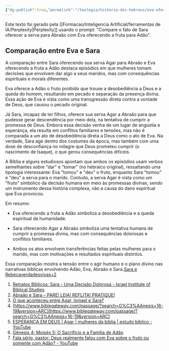 ```yaml
---
{"dg-publish":true,"permalink":"/teologia/historia-dos-hebreus/eva-oferecendo-a-fruta-e-sara-oferecendo-a-serva/","metatags":{"description":"Comparação do fato de Sara oferecer a serva para Abraão com Eva oferecendo a fruta para Adão"},"noteIcon":2,"updated":"2025-08-27T19:48:22.279-03:00"}
---
```


Este texto foi gerado pela [[Formacao/Inteligencia Artificial/ferramentas de IA/Perplexity\|Perplexity]] usando o prompt: "Compare o fato de Sara oferecer a serva para Abraão com Eva oferecendo a fruta para Adão".

## Comparação entre Eva e Sara

A comparação entre Sara oferecendo sua serva Agar para Abraão e Eva oferecendo a fruta a Adão destaca episódios em que mulheres tomam decisões que envolvem dar algo a seus maridos, mas com consequências espirituais e morais diferentes.

Eva oferece a Adão o fruto proibido que trouxe a desobediência a Deus e a queda do homem, resultando em pecado e separação da presença divina. Essa ação de Eva é vista como uma transgressão direta contra a vontade de Deus, que causou o pecado original.

Já Sara, incapaz de ter filhos, oferece sua serva Agar a Abraão para que pudesse gerar descendência por meio dela, na tentativa de cumprir a promessa de Deus. Embora essa decisão venha de um lugar de angústia e esperança, ela resulta em conflitos familiares e tensões, mas não é comparada a um ato de desobediência direta a Deus como o ato de Eva. Na verdade, Sara age dentro dos costumes da época, mas também com uma dose de desconfiança no milagre que Deus prometeu cumprir (o nascimento de Isaque), o que gerou consequências difíceis.

A Bíblia e alguns estudiosos apontam que ambos os episódios usam verbos semelhantes sobre "dar" e "tomar" (no hebraico original), ressaltando uma tipologia interessante: Eva "tomou" e "deu" o fruto, enquanto Sara "tomou" e "deu" a serva para o marido. Contudo, a serva Agar é vista como um "fruto" simbólico da decisão humana em meio às promessas divinas, sendo um instrumento dessa história complexa, não a causa do dano espiritual que Eva provocou.

Em resumo:

- Eva oferecendo a fruta a Adão simboliza a desobediência e a queda espiritual da humanidade.
    
- Sara oferecendo Agar a Abraão simboliza uma tentativa humana de cumprir a promessa divina, mas com consequências dolorosas e conflitos familiares.
    
- Ambos os atos envolvem transferências feitas pelas mulheres para o marido, mas com motivações e resultados espirituais distintos.
    

Essa comparação mostra a tensão entre o agir humano e o plano divino nas narrativas bíblicas envolvendo Adão, Eva, Abraão e Sara.[Sara e Rebeca](https://www.verdadesvivas.com.br/post/eva-sara-e-rebeca-setembro-de-2019)[verdadesvivas+2](https://www.verdadesvivas.com.br/post/eva-sara-e-rebeca-setembro-de-2019)

1. [Retratos Bíblicos: Sara - Uma Decisão Dolorosa - Israel Institute of Biblical Studies](https://israelbiblicalstudies.com/pt/blog/category/jewish-studies/retratos-biblicos-sara-uma-decisao-dolorosa/)
2. [Abraão e Sara – PARE! LEIA! REFLITA! PRATIQUE!](https://pauloraposocorreia.com.br/tag/abraao-e-sara/)
3. [O que aconteceu entre Agar, Ismael e Sara?](https://cidadeaberta.org.br/genesis/?p=112)
4. [https://www.biblegateway.com/passage/?search=G%C3%AAnesis+16-19&version=ARC](https://www.biblegateway.com/passage/?search=G%C3%AAnesis+16-19&version=ARC)
5. [ESPERANÇA EM DEUS \| Agar \| mulheres da bíblia \| estudo bíblico - YouTube](https://www.youtube.com/watch?v=pUDmhidf4Uk)
6. [Gênesis 4; Moisés 5: O Sacrifício e a Família de Adão](https://www.churchofjesuschrist.org/study/manual/old-testament-seminary-student-study-guide/the-books-of-genesis-moses-and-abraham/genesis-4-moses-5-sacrifice-and-the-family-of-adam?lang=por)
7. [Fala sério, pastor: Deus realmente falou com Eva sobre o fruto ou somente com Adão? - YouTube](https://www.youtube.com/watch?v=zo5XFiX3HHk)
